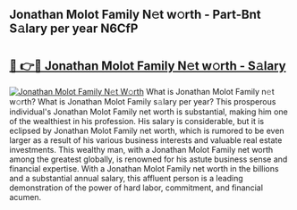 ## Jonathan Molot Family N𝚎t w𝚘rth - Part-Bnt S𝚊lary per year N6CfP

# <h2><a href="http://gc1wwz.nevu.top/?p=Jonathan+Molot+Family">🔗 👉🔴 Jonathan Molot Family N𝚎t w𝚘rth - S𝚊lary</a></h2>

[![Jonathan Molot Family N𝚎t W𝚘rth](https://i.imgur.com/Oavwk0R.jpeg)](http://gc1wwz.nevu.top/?p=Jonathan+Molot+Family)
What is Jonathan Molot Family n𝚎t w𝚘rth? What is Jonathan Molot Family s𝚊lary per year?
This prosperous individual's Jonathan Molot Family net worth is substantial, making him one of the wealthiest in his profession. His salary is considerable, but it is eclipsed by Jonathan Molot Family net worth, which is rumored to be even larger as a result of his various business interests and valuable real estate investments. This wealthy man, with a Jonathan Molot Family net worth among the greatest globally, is renowned for his astute business sense and financial expertise. With a Jonathan Molot Family net worth in the billions and a substantial annual salary, this affluent person is a leading demonstration of the power of hard labor, commitment, and financial acumen.
